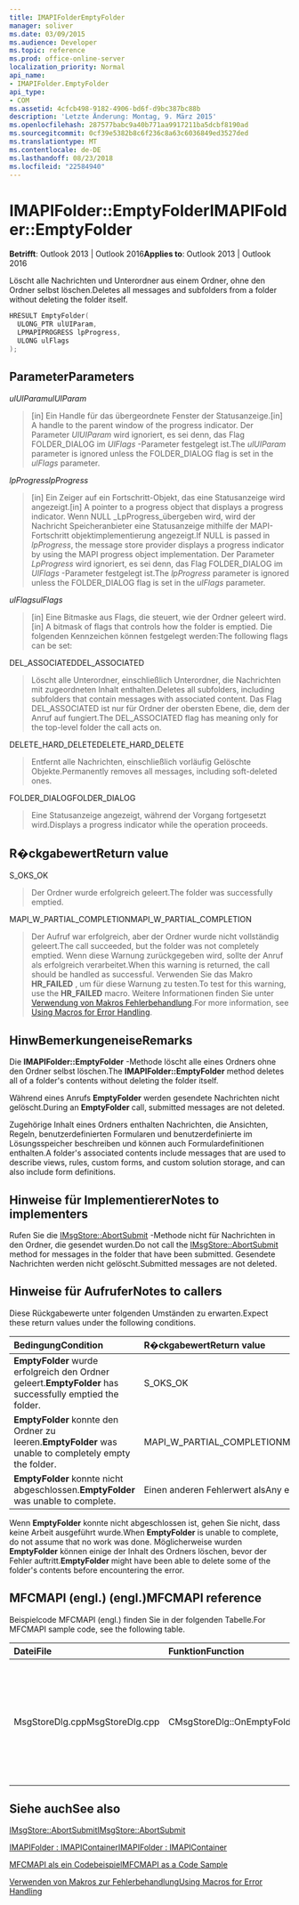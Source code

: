 ```yaml
---
title: IMAPIFolderEmptyFolder
manager: soliver
ms.date: 03/09/2015
ms.audience: Developer
ms.topic: reference
ms.prod: office-online-server
localization_priority: Normal
api_name:
- IMAPIFolder.EmptyFolder
api_type:
- COM
ms.assetid: 4cfcb498-9182-4906-bd6f-d9bc387bc88b
description: 'Letzte Änderung: Montag, 9. März 2015'
ms.openlocfilehash: 287577babc9a40b771aa9917211ba5dcbf8190ad
ms.sourcegitcommit: 0cf39e5382b8c6f236c8a63c6036849ed3527ded
ms.translationtype: MT
ms.contentlocale: de-DE
ms.lasthandoff: 08/23/2018
ms.locfileid: "22584940"
---
```

# <a name="imapifolderemptyfolder"></a><span data-ttu-id="a6b58-103">IMAPIFolder::EmptyFolder</span><span class="sxs-lookup"><span data-stu-id="a6b58-103">IMAPIFolder::EmptyFolder</span></span>

  
  
<span data-ttu-id="a6b58-104">**Betrifft**: Outlook 2013 | Outlook 2016</span><span class="sxs-lookup"><span data-stu-id="a6b58-104">**Applies to**: Outlook 2013 | Outlook 2016</span></span> 
  
<span data-ttu-id="a6b58-105">Löscht alle Nachrichten und Unterordner aus einem Ordner, ohne den Ordner selbst löschen.</span><span class="sxs-lookup"><span data-stu-id="a6b58-105">Deletes all messages and subfolders from a folder without deleting the folder itself.</span></span>
  
```cpp
HRESULT EmptyFolder(
  ULONG_PTR ulUIParam,
  LPMAPIPROGRESS lpProgress,
  ULONG ulFlags
);
```

## <a name="parameters"></a><span data-ttu-id="a6b58-106">Parameter</span><span class="sxs-lookup"><span data-stu-id="a6b58-106">Parameters</span></span>

 <span data-ttu-id="a6b58-107">_ulUIParam_</span><span class="sxs-lookup"><span data-stu-id="a6b58-107">_ulUIParam_</span></span>
  
> <span data-ttu-id="a6b58-108">[in] Ein Handle für das übergeordnete Fenster der Statusanzeige.</span><span class="sxs-lookup"><span data-stu-id="a6b58-108">[in] A handle to the parent window of the progress indicator.</span></span> <span data-ttu-id="a6b58-109">Der Parameter _UlUIParam_ wird ignoriert, es sei denn, das Flag FOLDER_DIALOG im _UlFlags_ -Parameter festgelegt ist.</span><span class="sxs-lookup"><span data-stu-id="a6b58-109">The  _ulUIParam_ parameter is ignored unless the FOLDER_DIALOG flag is set in the  _ulFlags_ parameter.</span></span> 
    
 <span data-ttu-id="a6b58-110">_lpProgress_</span><span class="sxs-lookup"><span data-stu-id="a6b58-110">_lpProgress_</span></span>
  
> <span data-ttu-id="a6b58-111">[in] Ein Zeiger auf ein Fortschritt-Objekt, das eine Statusanzeige wird angezeigt.</span><span class="sxs-lookup"><span data-stu-id="a6b58-111">[in] A pointer to a progress object that displays a progress indicator.</span></span> <span data-ttu-id="a6b58-112">Wenn NULL _LpProgress_übergeben wird, wird der Nachricht Speicheranbieter eine Statusanzeige mithilfe der MAPI-Fortschritt objektimplementierung angezeigt.</span><span class="sxs-lookup"><span data-stu-id="a6b58-112">If NULL is passed in  _lpProgress_, the message store provider displays a progress indicator by using the MAPI progress object implementation.</span></span> <span data-ttu-id="a6b58-113">Der Parameter _LpProgress_ wird ignoriert, es sei denn, das Flag FOLDER_DIALOG im _UlFlags_ -Parameter festgelegt ist.</span><span class="sxs-lookup"><span data-stu-id="a6b58-113">The  _lpProgress_ parameter is ignored unless the FOLDER_DIALOG flag is set in the  _ulFlags_ parameter.</span></span> 
    
 <span data-ttu-id="a6b58-114">_ulFlags_</span><span class="sxs-lookup"><span data-stu-id="a6b58-114">_ulFlags_</span></span>
  
> <span data-ttu-id="a6b58-115">[in] Eine Bitmaske aus Flags, die steuert, wie der Ordner geleert wird.</span><span class="sxs-lookup"><span data-stu-id="a6b58-115">[in] A bitmask of flags that controls how the folder is emptied.</span></span> <span data-ttu-id="a6b58-116">Die folgenden Kennzeichen können festgelegt werden:</span><span class="sxs-lookup"><span data-stu-id="a6b58-116">The following flags can be set:</span></span>
    
<span data-ttu-id="a6b58-117">DEL_ASSOCIATED</span><span class="sxs-lookup"><span data-stu-id="a6b58-117">DEL_ASSOCIATED</span></span> 
  
> <span data-ttu-id="a6b58-118">Löscht alle Unterordner, einschließlich Unterordner, die Nachrichten mit zugeordneten Inhalt enthalten.</span><span class="sxs-lookup"><span data-stu-id="a6b58-118">Deletes all subfolders, including subfolders that contain messages with associated content.</span></span> <span data-ttu-id="a6b58-119">Das Flag DEL_ASSOCIATED ist nur für Ordner der obersten Ebene, die, dem der Anruf auf fungiert.</span><span class="sxs-lookup"><span data-stu-id="a6b58-119">The DEL_ASSOCIATED flag has meaning only for the top-level folder the call acts on.</span></span>
    
<span data-ttu-id="a6b58-120">DELETE_HARD_DELETE</span><span class="sxs-lookup"><span data-stu-id="a6b58-120">DELETE_HARD_DELETE</span></span>
  
> <span data-ttu-id="a6b58-121">Entfernt alle Nachrichten, einschließlich vorläufig Gelöschte Objekte.</span><span class="sxs-lookup"><span data-stu-id="a6b58-121">Permanently removes all messages, including soft-deleted ones.</span></span>
    
<span data-ttu-id="a6b58-122">FOLDER_DIALOG</span><span class="sxs-lookup"><span data-stu-id="a6b58-122">FOLDER_DIALOG</span></span> 
  
> <span data-ttu-id="a6b58-123">Eine Statusanzeige angezeigt, während der Vorgang fortgesetzt wird.</span><span class="sxs-lookup"><span data-stu-id="a6b58-123">Displays a progress indicator while the operation proceeds.</span></span>
    
## <a name="return-value"></a><span data-ttu-id="a6b58-124">R�ckgabewert</span><span class="sxs-lookup"><span data-stu-id="a6b58-124">Return value</span></span>

<span data-ttu-id="a6b58-125">S_OK</span><span class="sxs-lookup"><span data-stu-id="a6b58-125">S_OK</span></span> 
  
> <span data-ttu-id="a6b58-126">Der Ordner wurde erfolgreich geleert.</span><span class="sxs-lookup"><span data-stu-id="a6b58-126">The folder was successfully emptied.</span></span>
    
<span data-ttu-id="a6b58-127">MAPI_W_PARTIAL_COMPLETION</span><span class="sxs-lookup"><span data-stu-id="a6b58-127">MAPI_W_PARTIAL_COMPLETION</span></span> 
  
> <span data-ttu-id="a6b58-128">Der Aufruf war erfolgreich, aber der Ordner wurde nicht vollständig geleert.</span><span class="sxs-lookup"><span data-stu-id="a6b58-128">The call succeeded, but the folder was not completely emptied.</span></span> <span data-ttu-id="a6b58-129">Wenn diese Warnung zurückgegeben wird, sollte der Anruf als erfolgreich verarbeitet.</span><span class="sxs-lookup"><span data-stu-id="a6b58-129">When this warning is returned, the call should be handled as successful.</span></span> <span data-ttu-id="a6b58-130">Verwenden Sie das Makro **HR_FAILED** , um für diese Warnung zu testen.</span><span class="sxs-lookup"><span data-stu-id="a6b58-130">To test for this warning, use the **HR_FAILED** macro.</span></span> <span data-ttu-id="a6b58-131">Weitere Informationen finden Sie unter [Verwendung von Makros Fehlerbehandlung](using-macros-for-error-handling.md).</span><span class="sxs-lookup"><span data-stu-id="a6b58-131">For more information, see [Using Macros for Error Handling](using-macros-for-error-handling.md).</span></span>
    
## <a name="remarks"></a><span data-ttu-id="a6b58-132">HinwBemerkungeneise</span><span class="sxs-lookup"><span data-stu-id="a6b58-132">Remarks</span></span>

<span data-ttu-id="a6b58-133">Die **IMAPIFolder::EmptyFolder** -Methode löscht alle eines Ordners ohne den Ordner selbst löschen.</span><span class="sxs-lookup"><span data-stu-id="a6b58-133">The **IMAPIFolder::EmptyFolder** method deletes all of a folder's contents without deleting the folder itself.</span></span> 
  
<span data-ttu-id="a6b58-134">Während eines Anrufs **EmptyFolder** werden gesendete Nachrichten nicht gelöscht.</span><span class="sxs-lookup"><span data-stu-id="a6b58-134">During an **EmptyFolder** call, submitted messages are not deleted.</span></span> 
  
<span data-ttu-id="a6b58-135">Zugehörige Inhalt eines Ordners enthalten Nachrichten, die Ansichten, Regeln, benutzerdefinierten Formularen und benutzerdefinierte im Lösungsspeicher beschreiben und können auch Formulardefinitionen enthalten.</span><span class="sxs-lookup"><span data-stu-id="a6b58-135">A folder's associated contents include messages that are used to describe views, rules, custom forms, and custom solution storage, and can also include form definitions.</span></span> 
  
## <a name="notes-to-implementers"></a><span data-ttu-id="a6b58-136">Hinweise für Implementierer</span><span class="sxs-lookup"><span data-stu-id="a6b58-136">Notes to implementers</span></span>

<span data-ttu-id="a6b58-137">Rufen Sie die [IMsgStore::AbortSubmit](imsgstore-abortsubmit.md) -Methode nicht für Nachrichten in den Ordner, die gesendet wurden.</span><span class="sxs-lookup"><span data-stu-id="a6b58-137">Do not call the [IMsgStore::AbortSubmit](imsgstore-abortsubmit.md) method for messages in the folder that have been submitted.</span></span> <span data-ttu-id="a6b58-138">Gesendete Nachrichten werden nicht gelöscht.</span><span class="sxs-lookup"><span data-stu-id="a6b58-138">Submitted messages are not deleted.</span></span> 
  
## <a name="notes-to-callers"></a><span data-ttu-id="a6b58-139">Hinweise für Aufrufer</span><span class="sxs-lookup"><span data-stu-id="a6b58-139">Notes to callers</span></span>

<span data-ttu-id="a6b58-140">Diese Rückgabewerte unter folgenden Umständen zu erwarten.</span><span class="sxs-lookup"><span data-stu-id="a6b58-140">Expect these return values under the following conditions.</span></span>
  
|<span data-ttu-id="a6b58-141">**Bedingung**</span><span class="sxs-lookup"><span data-stu-id="a6b58-141">**Condition**</span></span>|<span data-ttu-id="a6b58-142">**R�ckgabewert**</span><span class="sxs-lookup"><span data-stu-id="a6b58-142">**Return value**</span></span>|
|:-----|:-----|
|<span data-ttu-id="a6b58-143">**EmptyFolder** wurde erfolgreich den Ordner geleert.</span><span class="sxs-lookup"><span data-stu-id="a6b58-143">**EmptyFolder** has successfully emptied the folder.</span></span>  <br/> |<span data-ttu-id="a6b58-144">S_OK</span><span class="sxs-lookup"><span data-stu-id="a6b58-144">S_OK</span></span>  <br/> |
|<span data-ttu-id="a6b58-145">**EmptyFolder** konnte den Ordner zu leeren.</span><span class="sxs-lookup"><span data-stu-id="a6b58-145">**EmptyFolder** was unable to completely empty the folder.</span></span>  <br/> |<span data-ttu-id="a6b58-146">MAPI_W_PARTIAL_COMPLETION</span><span class="sxs-lookup"><span data-stu-id="a6b58-146">MAPI_W_PARTIAL_COMPLETION</span></span>  <br/> |
|<span data-ttu-id="a6b58-147">**EmptyFolder** konnte nicht abgeschlossen.</span><span class="sxs-lookup"><span data-stu-id="a6b58-147">**EmptyFolder** was unable to complete.</span></span>  <br/> |<span data-ttu-id="a6b58-148">Einen anderen Fehlerwert als</span><span class="sxs-lookup"><span data-stu-id="a6b58-148">Any error value</span></span>  <br/> |
   
<span data-ttu-id="a6b58-149">Wenn **EmptyFolder** konnte nicht abgeschlossen ist, gehen Sie nicht, dass keine Arbeit ausgeführt wurde.</span><span class="sxs-lookup"><span data-stu-id="a6b58-149">When **EmptyFolder** is unable to complete, do not assume that no work was done.</span></span> <span data-ttu-id="a6b58-150">Möglicherweise wurden **EmptyFolder** können einige der Inhalt des Ordners löschen, bevor der Fehler auftritt.</span><span class="sxs-lookup"><span data-stu-id="a6b58-150">**EmptyFolder** might have been able to delete some of the folder's contents before encountering the error.</span></span> 
  
## <a name="mfcmapi-reference"></a><span data-ttu-id="a6b58-151">MFCMAPI (engl.) (engl.)</span><span class="sxs-lookup"><span data-stu-id="a6b58-151">MFCMAPI reference</span></span>

<span data-ttu-id="a6b58-152">Beispielcode MFCMAPI (engl.) finden Sie in der folgenden Tabelle.</span><span class="sxs-lookup"><span data-stu-id="a6b58-152">For MFCMAPI sample code, see the following table.</span></span>
  
|<span data-ttu-id="a6b58-153">**Datei**</span><span class="sxs-lookup"><span data-stu-id="a6b58-153">**File**</span></span>|<span data-ttu-id="a6b58-154">**Funktion**</span><span class="sxs-lookup"><span data-stu-id="a6b58-154">**Function**</span></span>|<span data-ttu-id="a6b58-155">**Comment**</span><span class="sxs-lookup"><span data-stu-id="a6b58-155">**Comment**</span></span>|
|:-----|:-----|:-----|
|<span data-ttu-id="a6b58-156">MsgStoreDlg.cpp</span><span class="sxs-lookup"><span data-stu-id="a6b58-156">MsgStoreDlg.cpp</span></span>  <br/> |<span data-ttu-id="a6b58-157">CMsgStoreDlg::OnEmptyFolder</span><span class="sxs-lookup"><span data-stu-id="a6b58-157">CMsgStoreDlg::OnEmptyFolder</span></span>  <br/> |<span data-ttu-id="a6b58-158">MFCMAPI (engl.) verwendet die **IMAPIFolder::EmptyFolder** -Methode, um den Inhalt des angegebenen Ordners zu löschen.</span><span class="sxs-lookup"><span data-stu-id="a6b58-158">MFCMAPI uses the **IMAPIFolder::EmptyFolder** method to delete the contents of the specified folder.</span></span>  <br/> |
   
## <a name="see-also"></a><span data-ttu-id="a6b58-159">Siehe auch</span><span class="sxs-lookup"><span data-stu-id="a6b58-159">See also</span></span>



[<span data-ttu-id="a6b58-160">IMsgStore::AbortSubmit</span><span class="sxs-lookup"><span data-stu-id="a6b58-160">IMsgStore::AbortSubmit</span></span>](imsgstore-abortsubmit.md)
  
[<span data-ttu-id="a6b58-161">IMAPIFolder : IMAPIContainer</span><span class="sxs-lookup"><span data-stu-id="a6b58-161">IMAPIFolder : IMAPIContainer</span></span>](imapifolderimapicontainer.md)


[<span data-ttu-id="a6b58-162">MFCMAPI als ein Codebeispiel</span><span class="sxs-lookup"><span data-stu-id="a6b58-162">MFCMAPI as a Code Sample</span></span>](mfcmapi-as-a-code-sample.md)
  
[<span data-ttu-id="a6b58-163">Verwenden von Makros zur Fehlerbehandlung</span><span class="sxs-lookup"><span data-stu-id="a6b58-163">Using Macros for Error Handling</span></span>](using-macros-for-error-handling.md)


